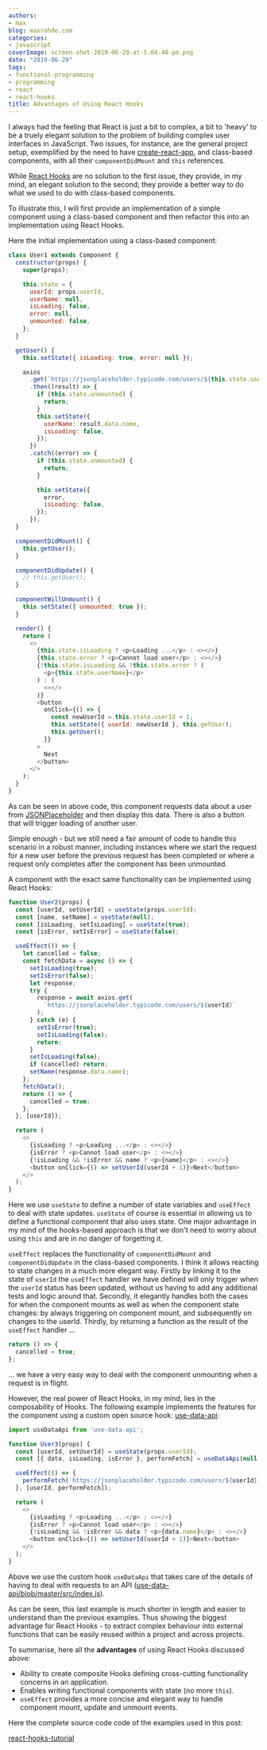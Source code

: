 ```yaml
---
authors:
- max
blog: maxrohde.com
categories:
- javascript
coverImage: screen-shot-2019-06-29-at-5.04.48-pm.png
date: "2019-06-29"
tags:
- functional-programming
- programming
- react
- react-hooks
title: Advantages of Using React Hooks
---
```


I always had the feeling that React is just a bit to complex, a bit to 'heavy' to be a truely elegant solution to the problem of building complex user interfaces in JavaScript. Two issues, for instance, are the general project setup, exemplified by the need to have [create-react-app](https://github.com/facebook/create-react-app), and class-based components, with all their `componentDidMount` and `this` references.

While [React Hooks](https://reactjs.org/docs/hooks-intro.html) are no solution to the first issue, they provide, in my mind, an elegant solution to the second; they provide a better way to do what we used to do with class-based components.

To illustrate this, I will first provide an implementation of a simple component using a class-based component and then refactor this into an implementation using React Hooks.

Here the initial implementation using a class-based component:

```javascript
class User1 extends Component {
  constructor(props) {
    super(props);

    this.state = {
      userId: props.userId,
      userName: null,
      isLoading: false,
      error: null,
      unmounted: false,
    };
  }

  getUser() {
    this.setState({ isLoading: true, error: null });

    axios
      .get(`https://jsonplaceholder.typicode.com/users/${this.state.userId}`)
      .then((result) => {
        if (this.state.unmounted) {
          return;
        }
        this.setState({
          userName: result.data.name,
          isLoading: false,
        });
      })
      .catch((error) => {
        if (this.state.unmounted) {
          return;
        }

        this.setState({
          error,
          isLoading: false,
        });
      });
  }

  componentDidMount() {
    this.getUser();
  }

  componentDidUpdate() {
    // this.getUser();
  }

  componentWillUnmount() {
    this.setState({ unmounted: true });
  }

  render() {
    return (
      <>
        {this.state.isLoading ? <p>Loading ...</p> : <></>}
        {this.state.error ? <p>Cannot load user</p> : <></>}
        {!this.state.isLoading && !this.state.error ? (
          <p>{this.state.userName}</p>
        ) : (
          <></>
        )}
        <button
          onClick={() => {
            const newUserId = this.state.userId + 1;
            this.setState({ userId: newUserId }, this.getUser);
            this.getUser();
          }}
        >
          Next
        </button>
      </>
    );
  }
}
```

As can be seen in above code, this component requests data about a user from [JSONPlaceholder](https://jsonplaceholder.typicode.com) and then display this data. There is also a button that will trigger loading of another user.

Simple enough - but we still need a fair amount of code to handle this scenario in a robust manner, including instances where we start the request for a new user before the previous request has been completed or where a request only completes after the component has been unmounted.

A component with the exact same functionality can be implemented using React Hooks:

```javascript
function User2(props) {
  const [userId, setUserId] = useState(props.userId);
  const [name, setName] = useState(null);
  const [isLoading, setIsLoading] = useState(true);
  const [isError, setIsError] = useState(false);

  useEffect(() => {
    let cancelled = false;
    const fetchData = async () => {
      setIsLoading(true);
      setIsError(false);
      let response;
      try {
        response = await axios.get(
          `https://jsonplaceholder.typicode.com/users/${userId}`
        );
      } catch (e) {
        setIsError(true);
        setIsLoading(false);
        return;
      }
      setIsLoading(false);
      if (cancelled) return;
      setName(response.data.name);
    };
    fetchData();
    return () => {
      cancelled = true;
    };
  }, [userId]);

  return (
    <>
      {isLoading ? <p>Loading ...</p> : <></>}
      {isError ? <p>Cannot load user</p> : <></>}
      {!isLoading && !isError && name ? <p>{name}</p> : <></>}
      <button onClick={() => setUserId(userId + 1)}>Next</button>
    </>
  );
}
```

Here we use `useState` to define a number of state variables and `useEffect` to deal with state updates. `useState` of course is essential in allowing us to define a functional component that also uses state. One major advantage in my mind of the hooks-based approach is that we don't need to worry about using `this` and are in no danger of forgetting it.

`useEffect` replaces the functionality of `componentDidMount` and `componentDidUpdate` in the class-based components. I think it allows reacting to state changes in a much more elegant way. Firstly by linking it to the state of `userId` the `useEffect` handler we have defined will only trigger when the `userId` status has been updated, without us having to add any additional tests and logic around that. Secondly, it elegantly handles both the cases for when the component mounts as well as when the component state changes: by always triggering on component mount, and subsequently on changes to the userId. Thirdly, by returning a function as the result of the `useEffect` handler ...

```javascript
return () => {
  cancelled = true;
};
```

... we have a very easy way to deal with the component unmounting when a request is in flight.

However, the real power of React Hooks, in my mind, lies in the composability of Hooks. The following example implements the features for the component using a custom open source hook: [use-data-api](https://github.com/the-road-to-learn-react/use-data-api):

```javascript
import useDataApi from 'use-data-api';

function User3(props) {
  const [userId, setUserId] = useState(props.userId);
  const [{ data, isLoading, isError }, performFetch] = useDataApi(null, null);

  useEffect(() => {
    performFetch(`https://jsonplaceholder.typicode.com/users/${userId}`);
  }, [userId, performFetch]);

  return (
    <>
      {isLoading ? <p>Loading ...</p> : <></>}
      {isError ? <p>Cannot load user</p> : <></>}
      {!isLoading && !isError && data ? <p>{data.name}</p> : <></>}
      <button onClick={() => setUserId(userId + 1)}>Next</button>
    </>
  );
}
```

Above we use the custom hook `useDataApi` that takes care of the details of having to deal with requests to an API ([use-data-api/blob/master/src/index.js](https://github.com/the-road-to-learn-react/use-data-api/blob/master/src/index.js)).

As can be seen, this last example is much shorter in length and easier to understand than the previous examples. Thus showing the biggest advantage for React Hooks - to extract complex behaviour into external functions that can be easily reused within a project and across projects.

To summarise, here all the **advantages** of using React Hooks discussed above:

- Ability to create composite Hooks defining cross-cutting functionality concerns in an application.
- Enables writing functional components with state (no more `this`).
- `useEffect` provides a more concise and elegant way to handle component mount, update and unmount events.

Here the complete source code code of the examples used in this post:

[react-hooks-tutorial](https://github.com/mxro/react-hooks-tutorial)
